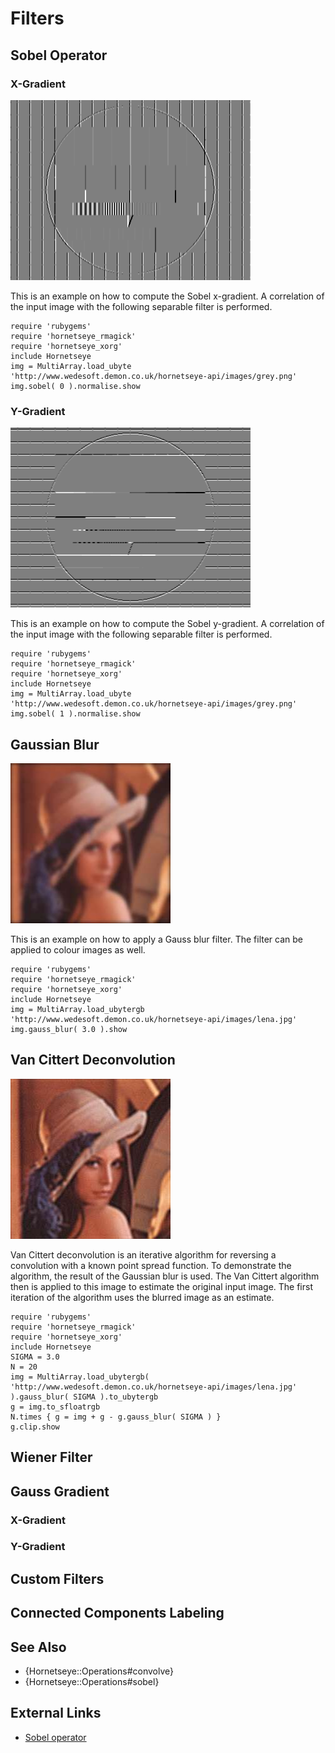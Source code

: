 Filters
=======

Sobel Operator
--------------

### X-Gradient

![Sobel x-gradient](images/sobelx.png)

This is an example on how to compute the Sobel x-gradient. A correlation of the input image with the following separable filter is performed.

    require 'rubygems'
    require 'hornetseye_rmagick'
    require 'hornetseye_xorg'
    include Hornetseye
    img = MultiArray.load_ubyte 'http://www.wedesoft.demon.co.uk/hornetseye-api/images/grey.png'
    img.sobel( 0 ).normalise.show

### Y-Gradient

![Sobel y-gradient](images/sobely.png)

This is an example on how to compute the Sobel y-gradient. A correlation of the input image with the following separable filter is performed.

    require 'rubygems'
    require 'hornetseye_rmagick'
    require 'hornetseye_xorg'
    include Hornetseye
    img = MultiArray.load_ubyte 'http://www.wedesoft.demon.co.uk/hornetseye-api/images/grey.png'
    img.sobel( 1 ).normalise.show

Gaussian Blur
-------------

![Gaussian blur](images/gaussblur.jpg)

This is an example on how to apply a Gauss blur filter. The filter can be applied to colour images as well.

    require 'rubygems'
    require 'hornetseye_rmagick'
    require 'hornetseye_xorg'
    include Hornetseye
    img = MultiArray.load_ubytergb 'http://www.wedesoft.demon.co.uk/hornetseye-api/images/lena.jpg'
    img.gauss_blur( 3.0 ).show

Van Cittert Deconvolution
-------------------------

![Van Cittert deconvolution](images/vancittert.jpg)

Van Cittert deconvolution is an iterative algorithm for reversing a convolution with a known point spread function. To demonstrate the algorithm, the result of the Gaussian blur is used. The Van Cittert algorithm then is applied to this image to estimate the original input image. The first iteration of the algorithm uses the blurred image as an estimate.

    require 'rubygems'
    require 'hornetseye_rmagick'
    require 'hornetseye_xorg'
    include Hornetseye
    SIGMA = 3.0
    N = 20
    img = MultiArray.load_ubytergb( 'http://www.wedesoft.demon.co.uk/hornetseye-api/images/lena.jpg' ).gauss_blur( SIGMA ).to_ubytergb
    g = img.to_sfloatrgb
    N.times { g = img + g - g.gauss_blur( SIGMA ) }
    g.clip.show

Wiener Filter
-------------

Gauss Gradient
--------------

### X-Gradient

### Y-Gradient

Custom Filters
--------------

Connected Components Labeling
-----------------------------

See Also
--------

* {Hornetseye::Operations#convolve}
* {Hornetseye::Operations#sobel}

External Links
--------------

* [Sobel operator](http://en.wikipedia.org/wiki/Sobel_operator)

